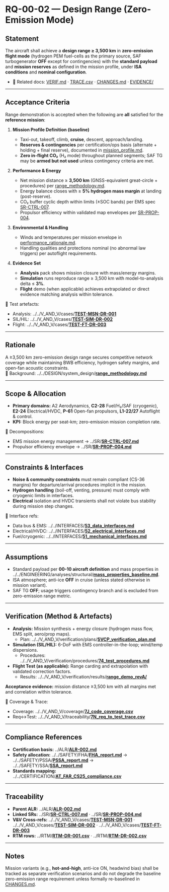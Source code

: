 # RQ-00-02 — Design Range (Zero-Emission Mode)

## Statement
The aircraft shall achieve a **design range ≥ 3,500 km** in **zero-emission flight mode** (hydrogen PEM fuel-cells as the primary source, SAF turbogenerator **OFF** except for contingencies) with the **standard payload** and **mission reserves** as defined in the mission profile, under **ISA conditions** and **nominal configuration**.

- 🔗 Related docs: [VERIF.md](./VERIF.md) · [TRACE.csv](./TRACE.csv) · [CHANGES.md](./CHANGES.md) · [EVIDENCE/](./EVIDENCE/)

---

## Acceptance Criteria
Range demonstration is accepted when the following are **all** satisfied for the **reference mission**:

1. **Mission Profile Definition (baseline)**  
   - Taxi-out, takeoff, climb, **cruise**, descent, approach/landing.  
   - **Reserves & contingencies** per certification/ops basis (alternate + holding + final reserve), documented in [mission_profile.md](../../DESIGN/system_design/mission_profile.md).  
   - **Zero in-flight CO₂** (H₂ mode) throughout planned segments; SAF TG may be **armed but not used** unless contingency criteria are met.

2. **Performance & Energy**  
   - Net mission distance ≥ **3,500 km** (GNSS-equivalent great-circle + procedures) per [range_methodology.md](../../DESIGN/system_design/range_methodology.md).  
   - Energy balance closes with ≥ **5% hydrogen mass margin** at landing (post-reserve).  
   - CO₂ buffer cyclic depth within limits (±SOC bands) per EMS spec [SR-CTRL-007](../SR/SR-CTRL-007.md).  
   - Propulsor efficiency within validated map envelopes per [SR-PROP-004](../SR/SR-PROP-004.md).

3. **Environmental & Handling**  
   - Winds and temperatures per mission envelope in [performance_rationale.md](../../DESIGN/system_design/performance_rationale.md).  
   - Handling qualities and protections nominal (no abnormal law triggers) per autoflight requirements.

4. **Evidence Set**  
   - **Analysis** pack shows mission closure with mass/energy margins.  
   - **Simulation** runs reproduce range ≥ 3,500 km with model-to-analysis delta ≤ **3%**.  
   - **Flight** demo (when applicable) achieves extrapolated or direct evidence matching analysis within tolerance.

🔗 Test artefacts:  
- Analysis: ../../V_AND_V/cases/[**TEST-MSN-DR-001**](../../V_AND_V/cases/TEST-MSN-DR-001.md)  
- SIL/HIL: ../../V_AND_V/cases/[**TEST-SIM-DR-002**](../../V_AND_V/cases/TEST-SIM-DR-002.md)  
- Flight: ../../V_AND_V/cases/[**TEST-FT-DR-003**](../../V_AND_V/cases/TEST-FT-DR-003.md)

---

## Rationale
A ≥3,500 km zero-emission design range secures competitive network coverage while maintaining BWB efficiency, hydrogen safety margins, and open-fan acoustic constraints.  
🔗 Background: ../../DESIGN/system_design/[**range_methodology.md**](../../DESIGN/system_design/range_methodology.md)

---

## Scope & Allocation
- **Primary domains:** A2 Aerodynamics, **C2-28** Fuel/H₂/SAF (cryogenic), **E2-24** Electrical/HVDC, **P-61** Open-fan propulsors, **L1-22/27** Autoflight & control.  
- **KPI:** Block energy per seat-km; zero-emission mission completion rate.

🔗 Decompositions:  
- EMS mission energy management → ../SR/[**SR-CTRL-007.md**](../SR/SR-CTRL-007.md)  
- Propulsor efficiency envelope → ../SR/[**SR-PROP-004.md**](../SR/SR-PROP-004.md)

---

## Constraints & Interfaces
- **Noise & community constraints** must remain compliant (CS-36 margins) for departure/arrival procedures implicit in the mission.  
- **Hydrogen handling** (boil-off, venting, pressure) must comply with cryogenic limits in interfaces.  
- **Electrical** isolation and HVDC transients shall not violate bus stability during mission step changes.

🔗 Interface refs:  
- Data bus & EMS: ../../INTERFACES/[**53_data_interfaces.md**](../../INTERFACES/53_data_interfaces.md)  
- Electrical/HVDC: ../../INTERFACES/[**52_electrical_interfaces.md**](../../INTERFACES/52_electrical_interfaces.md)  
- Fuel/cryogenic: ../../INTERFACES/[**51_mechanical_interfaces.md**](../../INTERFACES/51_mechanical_interfaces.md)

---

## Assumptions
- Standard payload per **00-10 aircraft definition** and mass properties in ../../ENGINEERING/analyses/structural/[**mass_properties_baseline.md**](../../ENGINEERING/analyses/structural/mass_properties_baseline.md).  
- ISA atmosphere; anti-ice **OFF** in cruise (unless stated otherwise in mission variant).  
- SAF TG **OFF**; usage triggers contingency branch and is excluded from zero-emission range metric.

---

## Verification (Method & Artefacts)
- **Analysis:** Mission synthesis + energy closure (hydrogen mass flow, EMS split, aero/prop maps).  
  - Plan: ../../V_AND_V/verification/plans/[**SVCP_verification_plan.md**](../../V_AND_V/verification/plans/SVCP_verification_plan.md)
- **Simulation (SIL/HIL):** 6-DoF with EMS controller-in-the-loop; wind/temp dispersions.  
  - Procedures: ../../V_AND_V/verification/procedures/[**74_test_procedures.md**](../../V_AND_V/verification/procedures/74_test_procedures.md)
- **Flight Test (as applicable):** Range carding and extrapolation with validated correction factors.  
  - Results: ../../V_AND_V/verification/results/[**range_demo_revA/**](../../V_AND_V/verification/results/range_demo_revA/)

**Acceptance evidence:** mission distance ≥3,500 km with all margins met and correlation within tolerance.

🔗 Coverage & Trace:  
- Coverage: ../../V_AND_V/coverage/[**7J_code_coverage.csv**](../../V_AND_V/coverage/7J_code_coverage.csv)  
- Req↔Test: ../../V_AND_V/traceability/[**7N_req_to_test_trace.csv**](../../V_AND_V/traceability/7N_req_to_test_trace.csv)

---

## Compliance References
- **Certification basis:** ../ALR/[**ALR-002.md**](../ALR/ALR-002.md)  
- **Safety allocation:** ../../SAFETY/FHA/[**FHA_report.md**](../../SAFETY/FHA/FHA_report.md) → ../../SAFETY/PSSA/[**PSSA_report.md**](../../SAFETY/PSSA/PSSA_report.md) → ../../SAFETY/SSA/[**SSA_report.md**](../../SAFETY/SSA/SSA_report.md)  
- **Standards mapping:** ../../CERTIFICATION/[**AT_FAR_CS25_compliance.csv**](../../CERTIFICATION/AT_FAR_CS25_compliance.csv)

---

## Traceability
- **Parent ALR:** ../ALR/[**ALR-002.md**](../ALR/ALR-002.md)  
- **Linked SRs:** ../SR/[**SR-CTRL-007.md**](../SR/SR-CTRL-007.md) · ../SR/[**SR-PROP-004.md**](../SR/SR-PROP-004.md)  
- **V&V Cross-refs:** ../../V_AND_V/cases/[**TEST-MSN-DR-001**](../../V_AND_V/cases/TEST-MSN-DR-001.md) · ../../V_AND_V/cases/[**TEST-SIM-DR-002**](../../V_AND_V/cases/TEST-SIM-DR-002.md) · ../../V_AND_V/cases/[**TEST-FT-DR-003**](../../V_AND_V/cases/TEST-FT-DR-003.md)  
- **RTM rows:** ../RTM/[**RTM-DR-001.csv**](../RTM/RTM-DR-001.csv) · ../RTM/[**RTM-DR-002.csv**](../RTM/RTM-DR-002.csv)

---

## Notes
Mission variants (e.g., **hot-and-high**, anti-ice ON, headwind bias) shall be tracked as separate verification scenarios and do not degrade the baseline zero-emission range requirement unless formally re-baselined in [CHANGES.md](./CHANGES.md).
